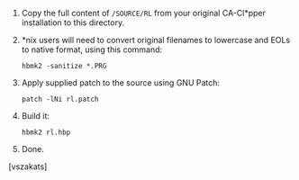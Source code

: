 1. Copy the full content of `/SOURCE/RL` from your original
   CA-Cl*pper installation to this directory.

2. *nix users will need to convert original filenames to lowercase
   and EOLs to native format, using this command:

   `hbmk2 -sanitize *.PRG`

3. Apply supplied patch to the source using GNU Patch:

   `patch -lNi rl.patch`

4. Build it:

   `hbmk2 rl.hbp`

5. Done.

[vszakats]
